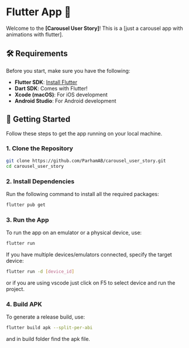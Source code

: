 # Flutter App 🚀

Welcome to the **[Carousel User Story]**! This is a [just a carousel app with animations with flutter].

## 🛠️ Requirements

Before you start, make sure you have the following:

- **Flutter SDK**: [Install Flutter](https://flutter.dev/docs/get-started/install)
- **Dart SDK**: Comes with Flutter!
- **Xcode (macOS)**: For iOS development
- **Android Studio**: For Android development

## 🚀 Getting Started

Follow these steps to get the app running on your local machine.

### 1. Clone the Repository

```bash
git clone https://github.com/ParhamAB/carousel_user_story.git
cd carousel_user_story
```

### 2. Install Dependencies

Run the following command to install all the required packages:
```bash
flutter pub get
```

### 3. Run the App

To run the app on an emulator or a physical device, use:
```bash
flutter run
```
If you have multiple devices/emulators connected, specify the target device:
```bash
flutter run -d [device_id]
```
or if you are using vscode just click on F5 to select device and run the project.

### 4. Build APK

To generate a release build, use:
```bash
flutter build apk --split-per-abi
```
and in build folder find the apk file.
